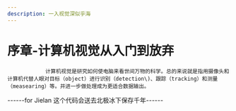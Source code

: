 ```yaml
---
description: 一入视觉深似乎海
---
```


# 序章-计算机视觉从入门到放弃

                计算机视觉是研究如何使电脑来看世间万物的科学。总的来说就是指用摄像头和计算机代替人眼对目标（object）进行识别（detection\)、跟踪（tracking）和测量（measearing）等。并进一步做处理成为更适合数据输出。

------for Jielan 这个代码会送去北极冰下保存千年------

        


